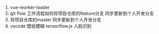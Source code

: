 1. vue-worker-loader
2. git flow 工作流程如何将项目仓库的feature分支 同步更新到个人开发分支
3. 将项目仓库的master  同步更新到个人开发分支
4. vscode 壁纸模糊  tensorflow.js 人脸识别
